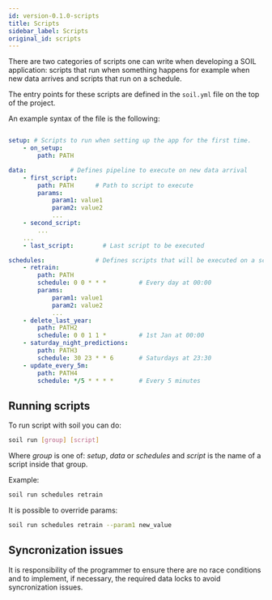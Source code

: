 ```yaml
---
id: version-0.1.0-scripts
title: Scripts
sidebar_label: Scripts
original_id: scripts
---
```


There are two categories of scripts one can write when developing a SOIL application: scripts that run when something happens for example when new data arrives and scripts that run on a schedule.

The entry points for these scripts are defined in the `soil.yml` file on the top of the project.

An example syntax of the file is the following:

```yml

setup: # Scripts to run when setting up the app for the first time.
    - on_setup:
        path: PATH

data:            # Defines pipeline to execute on new data arrival
    - first_script:
        path: PATH      # Path to script to execute
        params:
            param1: value1
            param2: value2
            ...
    - second_script:
        ...
    ...
    - last_script:        # Last script to be executed

schedules:              # Defines scripts that will be executed on a schedule
    - retrain:
        path: PATH
        schedule: 0 0 * * *         # Every day at 00:00
        params:
            param1: value1
            param2: value2
            ...
    - delete_last_year:
        path: PATH2
        schedule: 0 0 1 1 *         # 1st Jan at 00:00
    - saturday_night_predictions:
        path: PATH3
        schedule: 30 23 * * 6       # Saturdays at 23:30
    - update_every_5m:
        path: PATH4
        schedule: */5 * * * *       # Every 5 minutes
```
## Running scripts

To run script with soil you can do:
```sh
soil run [group] [script]
```

Where *group* is one of: *setup*, *data* or *schedules* and *script* is the name of a script inside that group.

Example:

```sh
soil run schedules retrain
```

It is possible to override params:

```sh
soil run schedules retrain --param1 new_value
```

## Syncronization issues
It is responsibility of the programmer to ensure there are no race conditions and to implement, if necessary, the required data locks to avoid syncronization issues.
